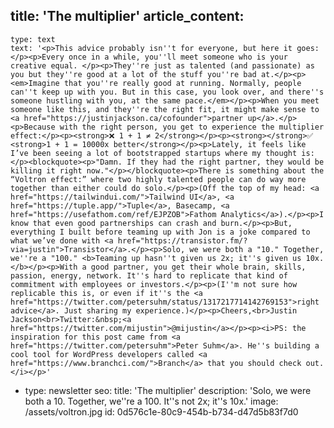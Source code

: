 title: 'The multiplier'
article_content:
  -
    type: text
    text: '<p>This advice probably isn''t for everyone, but here it goes:</p><p>Every once in a while, you''ll meet someone who is your creative equal. </p><p>They''re just as talented (and passionate) as you but they''re good at a lot of the stuff you''re bad at.</p><p><em>Imagine that you''re really good at running. Normally, people can''t keep up with you. But in this case, you look over, and there''s someone hustling with you, at the same pace.</em></p><p>When you meet someone like this, and they''re the right fit, it might make sense to <a href="https://justinjackson.ca/cofounder">partner up</a>.</p><p>Because with the right person, you get to experience the multiplier effect:</p><p><strong>❌ 1 + 1 ≠ 2</strong></p><p><strong></strong>✅ <strong>1 + 1 = 10000x better</strong></p><p>Lately, it feels like I’ve been seeing a lot of bootstrapped startups where my thought is:</p><blockquote><p>"Damn. If they had the right partner, they would be killing it right now."</p></blockquote><p>There is something about the “Voltron effect:” where two highly talented people can do way more together than either could do solo.</p><p>(Off the top of my head: <a href="https://tailwindui.com/">Tailwind UI</a>, <a href="https://tuple.app/">Tuple</a>, Basecamp, <a href="https://usefathom.com/ref/EJPZOB">Fathom Analytics</a>).</p><p>I know that even good partnerships can crash and burn.</p><p>But, everything I built before teaming up with Jon is a joke compared to what we’ve done with <a href="https://transistor.fm/?via=justin">Transistor</a>.</p><p>Solo, we were both a "10." Together, we''re a "100." <b>Teaming up hasn''t given us 2x; it''s given us 10x.</b></p><p>With a good partner, you get their whole brain, skills, passion, energy, network. It''s hard to replicate that kind of commitment with employees or investors.</p><p>(I''m not sure how replicable this is, or even if it''s the <a href="https://twitter.com/petersuhm/status/1317217714142769153">right advice</a>. Just sharing my experience.)</p><p>Cheers,<br>Justin Jackson<br>Twitter:&nbsp;<a href="https://twitter.com/mijustin">@mijustin</a></p><p><i>PS: the inspiration for this post came from <a href="https://twitter.com/petersuhm">Peter Suhm</a>. He''s building a cool tool for WordPress developers called <a href="https://www.branchci.com/">Branch</a> that you should check out.</i></p>'
  -
    type: newsletter
seo:
  title: 'The multiplier'
  description: 'Solo, we were both a 10. Together, we''re a 100. It''s not 2x; it''s 10x.'
  image: /assets/voltron.jpg
id: 0d576c1e-80c9-454b-b734-d47d5b83f7d0
